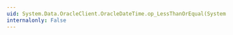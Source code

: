 ```yaml
---
uid: System.Data.OracleClient.OracleDateTime.op_LessThanOrEqual(System.Data.OracleClient.OracleDateTime,System.Data.OracleClient.OracleDateTime)
internalonly: False
---
```

